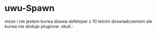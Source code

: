 # uwu-Spawn
moze i nie jestem kurwa dzawa defeloper z 10 letnim doswiadczeniem ale kurwa nie skiduje pluginow :skull.:
